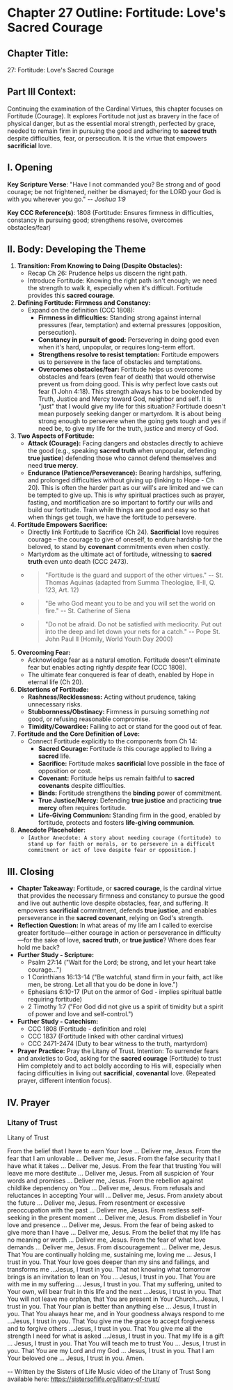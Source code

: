 # Chapter 27 Outline: Fortitude: Love's Sacred Courage

## Chapter Title:
27: Fortitude: Love's Sacred Courage

## Part III Context:
Continuing the examination of the Cardinal Virtues, this chapter focuses on Fortitude (Courage). It explores Fortitude not just as bravery in the face of physical danger, but as the essential moral strength, perfected by grace, needed to remain firm in pursuing the good and adhering to **sacred truth** despite difficulties, fear, or persecution. It is the virtue that empowers **sacrificial** love.

## I. Opening

**Key Scripture Verse**: "Have I not commanded you? Be strong and of good courage; be not frightened, neither be dismayed; for the LORD your God is with you wherever you go." -- *Joshua 1:9*

**Key CCC Reference(s)**: 1808 (Fortitude: Ensures firmness in difficulties, constancy in pursuing good; strengthens resolve, overcomes obstacles/fear)

## II. Body: Developing the Theme

1.  **Transition: From Knowing to Doing (Despite Obstacles):**
    *   Recap Ch 26: Prudence helps us discern the right path.
    *   Introduce Fortitude: Knowing the right path isn't enough; we need the strength to walk it, especially when it's difficult. Fortitude provides this **sacred courage**.
2.  **Defining Fortitude: Firmness and Constancy:**
    *   Expand on the definition (CCC 1808):
        *   **Firmness in difficulties:** Standing strong against internal pressures (fear, temptation) and external pressures (opposition, persecution).
        *   **Constancy in pursuit of good:** Persevering in doing good even when it's hard, unpopular, or requires long-term effort.
        *   **Strengthens resolve to resist temptation:** Fortitude empowers us to persevere in the face of obstacles and temptations.
        *   **Overcomes obstacles/fear:** Fortitude helps us overcome obstacles and fears (even fear of death) that would otherwise prevent us from doing good. This is why perfect love casts out fear (1 John 4:18). This strength always has to be bookended by Truth, Justice and Mercy toward God, neighbor and self. It is "just" that I would give my life for this situation?  Fortitude doesn't mean purposely seeking danger or martyrdom. It is about being strong enough to persevere when the going gets tough and yes if need be, to give my life for the truth, justice and mercy of God.
3.  **Two Aspects of Fortitude:**
    *   **Attack (Courage):** Facing dangers and obstacles directly to achieve the good (e.g., speaking **sacred truth** when unpopular, defending **true justice**) defending those who cannot defend themselves and need **true mercy**.
    *   **Endurance (Patience/Perseverance):** Bearing hardships, suffering, and prolonged difficulties without giving up (linking to Hope - Ch 20). This is often the harder part as our will's are limited and we can be tempted to give up. This is why spiritual practices such as prayer, fasting, and mortification are so important to fortify our wills and build our fortitude.  Train while things are good and easy so that when things get tough, we have the fortitude to persevere.
4.  **Fortitude Empowers Sacrifice:**
    *   Directly link Fortitude to Sacrifice (Ch 24). **Sacrificial** love requires courage – the courage to give of oneself, to endure hardship for the beloved, to stand by **covenant** commitments even when costly.
    *   Martyrdom as the ultimate act of fortitude, witnessing to **sacred truth** even unto death (CCC 2473).
    *   > "Fortitude is the guard and support of the other virtues." -- St. Thomas Aquinas (adapted from Summa Theologiae, II-II, Q. 123, Art. 12)
    *   > "Be who God meant you to be and you will set the world on fire." -- St. Catherine of Siena
    *   > "Do not be afraid. Do not be satisfied with mediocrity. Put out into the deep and let down your nets for a catch." -- Pope St. John Paul II (Homily, World Youth Day 2000)
5.  **Overcoming Fear:**
    *   Acknowledge fear as a natural emotion. Fortitude doesn't eliminate fear but enables acting rightly *despite* fear (CCC 1808).
    *   The ultimate fear conquered is fear of death, enabled by Hope in eternal life (Ch 20).
6.  **Distortions of Fortitude:**
    *   **Rashness/Recklessness:** Acting without prudence, taking unnecessary risks.
    *   **Stubbornness/Obstinacy:** Firmness in pursuing something *not* good, or refusing reasonable compromise.
    *   **Timidity/Cowardice:** Failing to act or stand for the good out of fear.
7.  **Fortitude and the Core Definition of Love:**
    *   Connect Fortitude explicitly to the components from Ch 14:
        *   **Sacred Courage:** Fortitude *is* this courage applied to living a **sacred** life.
        *   **Sacrifice:** Fortitude makes **sacrificial** love possible in the face of opposition or cost.
        *   **Covenant:** Fortitude helps us remain faithful to **sacred covenants** despite difficulties.
        *   **Binds:** Fortitude strengthens the **binding** power of commitment.
        *   **True Justice/Mercy:** Defending **true justice** and practicing **true mercy** often requires fortitude.
        *   **Life-Giving Communion:** Standing firm in the good, enabled by fortitude, protects and fosters **life-giving communion**.
8.  **Anecdote Placeholder:**
    *   `[Author Anecdote: A story about needing courage (fortitude) to stand up for faith or morals, or to persevere in a difficult commitment or act of love despite fear or opposition.]`

## III. Closing

*   **Chapter Takeaway:** Fortitude, or **sacred courage**, is the cardinal virtue that provides the necessary firmness and constancy to pursue the good and live out authentic love despite obstacles, fear, and suffering. It empowers **sacrificial** commitment, defends **true justice**, and enables perseverance in the **sacred covenant**, relying on God's strength.
*   **Reflection Question:** In what areas of my life am I called to exercise greater fortitude—either courage in action or perseverance in difficulty—for the sake of love, **sacred truth**, or **true justice**? Where does fear hold me back?
*   **Further Study - Scripture:**
    *   Psalm 27:14 ("Wait for the Lord; be strong, and let your heart take courage...")
    *   1 Corinthians 16:13-14 ("Be watchful, stand firm in your faith, act like men, be strong. Let all that you do be done in love.")
    *   Ephesians 6:10-17 (Put on the armor of God - implies spiritual battle requiring fortitude)
    *   2 Timothy 1:7 ("For God did not give us a spirit of timidity but a spirit of power and love and self-control.")
*   **Further Study - Catechism:**
    *   CCC 1808 (Fortitude - definition and role)
    *   CCC 1837 (Fortitude linked with other cardinal virtues)
    *   CCC 2471-2474 (Duty to bear witness to the truth, martyrdom)
*   **Prayer Practice:** Pray the Litany of Trust. Intention: To surrender fears and anxieties to God, asking for the **sacred courage** (Fortitude) to trust Him completely and to act boldly according to His will, especially when facing difficulties in living out **sacrificial**, **covenantal** love. (Repeated prayer, different intention focus).

## IV. Prayer

### Litany of Trust

Litany of Trust

From the belief that I have to earn Your love … Deliver me, Jesus.
From the fear that I am unlovable … Deliver me, Jesus.
From the false security that I have what it takes … Deliver me, Jesus.
From the fear that trusting You will leave me more destitute … Deliver me, Jesus.
From all suspicion of Your words and promises … Deliver me, Jesus.
From the rebellion against childlike dependency on You … Deliver me, Jesus.
From refusals and reluctances in accepting Your will … Deliver me, Jesus.
From anxiety about the future … Deliver me, Jesus.
From resentment or excessive preoccupation with the past … Deliver me, Jesus.
From restless self-seeking in the present moment … Deliver me, Jesus.
From disbelief in Your love and presence … Deliver me, Jesus.
From the fear of being asked to give more than I have … Deliver me, Jesus.
From the belief that my life has no meaning or worth … Deliver me, Jesus.
From the fear of what love demands … Deliver me, Jesus.
From discouragement … Deliver me, Jesus.
That You are continually holding me, sustaining me, loving me … Jesus, I trust in you.
That Your love goes deeper than my sins and failings, and transforms me …Jesus, I trust in you.
That not knowing what tomorrow brings is an invitation to lean on You … Jesus, I trust in you.
That You are with me in my suffering … Jesus, I trust in you.
That my suffering, united to Your own, will bear fruit in this life and the next …Jesus, I trust in you.
That You will not leave me orphan, that You are present in Your Church…Jesus, I trust in you.
That Your plan is better than anything else … Jesus, I trust in you.
That You always hear me, and in Your goodness always respond to me …Jesus, I trust in you.
That You give me the grace to accept forgiveness and to forgive others …Jesus, I trust in you.
That You give me all the strength I need for what is asked …Jesus, I trust in you.
That my life is a gift … Jesus, I trust in you.
That You will teach me to trust You … Jesus, I trust in you.
That You are my Lord and my God … Jesus, I trust in you.
That I am Your beloved one … Jesus, I trust in you.
Amen.

-- Written by the Sisters of Life
Music video of the Litany of Trust Song available here:
https://sistersoflife.org/litany-of-trust/
